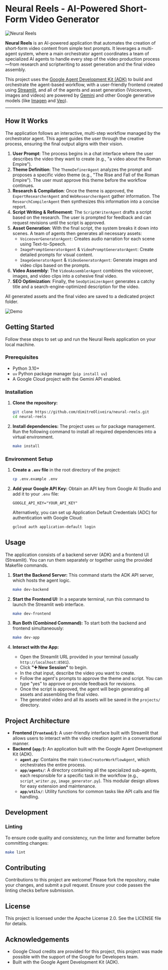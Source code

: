 
# Neural Reels - AI-Powered Short-Form Video Generator

![Neural Reels](./static/diagram.jpg)

**Neural Reels** is an AI-powered application that automates the creation of short-form video content from simple text prompts. It leverages a multi-agent system, where a main orchestrator agent coordinates a team of specialized AI agents to handle every step of the video production process—from research and scriptwriting to asset generation and the final video assembly.

This project uses the [Google Agent Development Kit (ADK)](https://google.github.io/adk-docs/) to build and orchestrate the agent-based workflow, with a user-friendly frontend created using [Streamlit](https://streamlit.io/), and all of the agents and asset generation (Voiceovers, images and videos) are powered by [Gemini](https://deepmind.google/models/gemini/) and other Google generative models (like [Imagen](https://deepmind.google/models/imagen/) and [Veo](https://deepmind.google/models/veo/)).

---

## How It Works

The application follows an interactive, multi-step workflow managed by the orchestrator agent. This agent guides the user through the creative process, ensuring the final output aligns with their vision.

1.  **User Prompt**: The process begins in a chat interface where the user describes the video they want to create (e.g., "a video about the Roman Empire").
2.  **Theme Definition**: The `ThemeDefinerAgent` analyzes the prompt and proposes a specific video theme (e.g., "The Rise and Fall of the Roman Empire"). The user must approve this theme before the workflow continues.
3.  **Research & Compilation**: Once the theme is approved, the `ExpertResearcherAgent` and `WebResearcherAgent` gather information. The `ResearchCompilerAgent` then synthesizes this information into a concise report.
4.  **Script Writing & Refinement**: The `ScriptWriterAgent` drafts a script based on the research. The user is prompted for feedback and can request revisions until the script is approved.
5.  **Asset Generation**: With the final script, the system breaks it down into scenes. A team of agents then generates all necessary assets:
    *   `VoiceoverGeneratorAgent`: Creates audio narration for each scene using Text-to-Speech.
    *   `ImagePromptGeneratorAgent` & `VideoPromptGeneratorAgent`: Create detailed prompts for visual content.
    *   `ImageGeneratorAgent` & `VideoGeneratorAgent`: Generate images and video clips based on the prompts.
6.  **Video Assembly**: The `VideoAssemblerAgent` combines the voiceover, images, and video clips into a cohesive final video.
7.  **SEO Optimization**: Finally, the `SeoOptimizerAgent` generates a catchy title and a search-engine-optimized description for the video.

All generated assets and the final video are saved to a dedicated project folder.

![Demo](./static/demo.png)

## Getting Started

Follow these steps to set up and run the Neural Reels application on your local machine.

### Prerequisites

*   Python 3.10+
*   `uv` Python package manager (`pip install uv`)
*   A Google Cloud project with the Gemini API enabled.

### Installation

1.  **Clone the repository:**
    ```bash
    git clone https://github.com/dimitreOliveira/neural-reels.git
    cd neural-reels
    ```

2.  **Install dependencies:**
    The project uses `uv` for package management. Run the following command to install all required dependencies into a virtual environment.
    ```bash
    make install
    ```

### Environment Setup

1.  **Create a `.env` file** in the root directory of the project:
    ```bash
    cp .env.example .env
    ```

2.  **Add your Google API Key:**
    Obtain an API key from Google AI Studio and add it to your `.env` file:
    ```env
    GOOGLE_API_KEY="YOUR_API_KEY"
    ```

    Alternatively, you can set up Application Default Credentials (ADC) for authentication with Google Cloud:
    ```bash
    gcloud auth application-default login
    ```

## Usage

The application consists of a backend server (ADK) and a frontend UI (Streamlit). You can run them separately or together using the provided Makefile commands.

1.  **Start the Backend Server:**
    This command starts the ADK API server, which hosts the agent logic.
    ```bash
    make dev-backend
    ```

2.  **Start the Frontend UI:**
    In a separate terminal, run this command to launch the Streamlit web interface.
    ```bash
    make dev-frontend
    ```

3.  **Run Both (Combined Command):**
    To start both the backend and frontend simultaneously:
    ```bash
    make dev-app
    ```

4.  **Interact with the App:**
    *   Open the Streamlit URL provided in your terminal (usually `http://localhost:8501`).
    *   Click **"➕ New Session"** to begin.
    *   In the chat input, describe the video you want to create.
    *   Follow the agent's prompts to approve the theme and script. You can type "yes" to approve or provide feedback for revisions.
    *   Once the script is approved, the agent will begin generating all assets and assembling the final video.
    *   The generated video and all its assets will be saved in the `projects/` directory.

## Project Architecture

*   **Frontend (`frontend/`):** A user-friendly interface built with Streamlit that allows users to interact with the video creation agent in a conversational manner.
*   **Backend (`app/`):** An application built with the Google Agent Development Kit (ADK).
    *   **`agent.py`**: Contains the main `VideoCreatorWorkflowAgent`, which orchestrates the entire process.
    *   **`app/agents/`**: A directory containing all the specialized sub-agents, each responsible for a specific task in the workflow (e.g., `script_writer.py`, `image_generator.py`). This modular design allows for easy extension and maintenance.
    *   **`app/utils/`**: Utility functions for common tasks like API calls and file handling.

## Development

### Linting

To ensure code quality and consistency, run the linter and formatter before committing changes:
```bash
make lint
```

## Contributing

Contributions to this project are welcome! Please fork the repository, make your changes, and submit a pull request. Ensure your code passes the linting checks before submission.

## License

This project is licensed under the Apache License 2.0. See the LICENSE file for details.

## Acknowledgements

*   Google Cloud credits are provided for this project, this project was made possible with the support of the Google for Developers team.
*   Built with the Google Agent Development Kit (ADK).